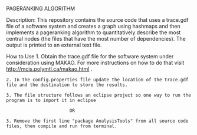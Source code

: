 PAGERANKING ALGORITHM

Description:
	This repository contains the source code that uses a trace.gdf file of a software system and creates a graph using hashmaps and then implements a pageranking algorithm to quantitatively describe the most central nodes (the files that have the most number of dependencies). The output is printed to an external text file.

How to Use
	1. Obtain the trace.gdf file for the software system under consideration using MAKAO. For more instructions on how to do that visit http://mcis.polymtl.ca/makao.html .

	2. In the config.properties file update the location of the trace.gdf file and the destination to store the results.

	3. The file structure follows an eclipse project so one way to run the program is to import it in eclipse

							OR

	3. Remove the first line "package AnalysisTools" from all source code files, then compile and run from terminal.

